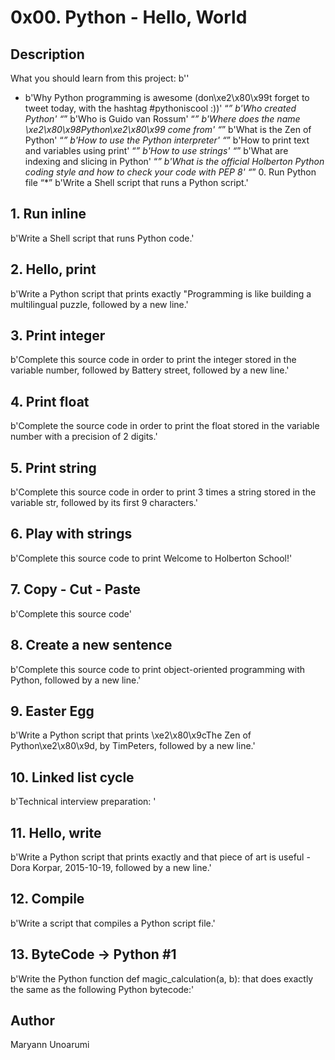 # 0x00. Python - Hello, World
 ## Description
What you should learn from this project: b''

* b'Why Python programming is awesome (don\xe2\x80\x99t forget to tweet today, with the hashtag #pythoniscool :))'
“*” b'Who created Python'
“*” b'Who is Guido van Rossum'
“*” b'Where does the name \xe2\x80\x98Python\xe2\x80\x99 come from'
“*” b'What is the Zen of Python'
“*” b'How to use the Python interpreter'
“*” b'How to print text and variables using print'
“*” b'How to use strings'
“*” b'What are indexing and slicing in Python'
“*” b'What is the official Holberton Python coding style and how to check your code with PEP 8'
“*” 0. Run Python file
“*” b'Write a Shell script that runs a Python script.'

## 1. Run inline
b'Write a Shell script that runs Python code.'
## 2. Hello, print
b'Write a Python script that prints exactly "Programming is like building a multilingual puzzle, followed by a new line.'
## 3. Print integer
b'Complete this source code in order to print the integer stored in the variable number, followed by Battery street, followed by a new line.'
## 4. Print float
b'Complete the source code in order to print the float stored in the variable number with a precision of 2 digits.'
## 5. Print string
b'Complete this source code in order to print 3 times a string stored in the variable str, followed by its first 9 characters.'
## 6. Play with strings
b'Complete this source code to print Welcome to Holberton School!'
## 7. Copy - Cut - Paste
b'Complete this source code'
## 8. Create a new sentence
b'Complete this source code to print object-oriented programming with Python, followed by a new line.'
## 9. Easter Egg
b'Write a Python script that prints \xe2\x80\x9cThe Zen of Python\xe2\x80\x9d, by TimPeters, followed by a new line.'
## 10. Linked list cycle
b'Technical interview preparation: '
## 11. Hello, write
b'Write a Python script that prints exactly and that piece of art is useful - Dora Korpar, 2015-10-19, followed by a new line.'
## 12. Compile
b'Write a script that compiles a Python script file.'
## 13. ByteCode -> Python #1
b'Write the Python function def magic_calculation(a, b): that does exactly the same as the following Python bytecode:'

## Author
Maryann Unoarumi

